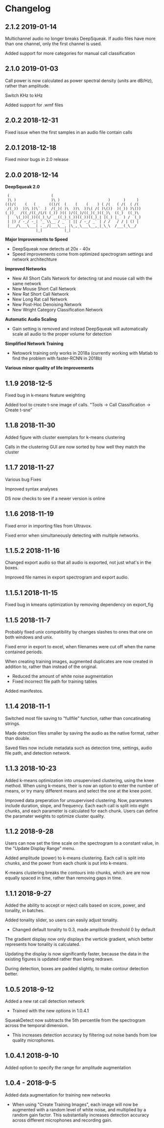 # Changelog
## 2.1.2 2019-01-14
Multichannel audio no longer breaks DeepSqueak.
If audio files have more than one channel, only the first channel is used.

Added support for more categories for manual call classification

## 2.1.0 2019-01-03
Call power is now calculated as power spectral density (units are dB/Hz), rather than amplitude.

Switch KHz to kHz

Added support for .wmf files

## 2.0.2 2018-12-31
Fixed issue when the first samples in an audio file contain calls

## 2.0.1 2018-12-18
Fixed minor bugs in 2.0 release

## 2.0.0 2018-12-14
**DeepSqueak 2.0**
```
 (                   (                                         
 )\ )                )\ )                      )      )     )  
(()/(    (   (      (()/(  (    (    (    ) ( /(   ( /(  ( /(  
 /(_))  ))\ ))\`  )  /(_)( )\  ))\  ))\( /( )\())  )(_)) )\())
(_))_  /((_/((_/(/( (_)) )(( )/((_)/((_)(_)((_)\  ((_)  ((_)\  
 |   \(_))(_))((_)_\/ __((_)_(_))((_))((_)_| |(_) |_  ) /  (_)
 | |) / -_/ -_| '_ \\__ / _` | || / -_/ _` | / /   / / | () |  
 |___/\___\___| .__/|___\__, |\_,_\___\__,_|_\_\  /___(_\__/   
              |_|          |_|                                 
```

**Major Improvements to Speed**
 * DeepSqueak now detects at 20x - 40x
 * Speed improvements come from optimized spectrogram settings and network architechture

**Improved Networks**
 * New All Short Calls Network for detecting rat and mouse call with the same network
 * New Mouse Short Call Network
 * New Rat Short Call Network
 * New Long Rat call Network
 * New Post-Hoc Denoising Network
 * New Wright Category Classification Network

**Automatic Audio Scaling**
 * Gain setting is removed and instead DeepSqueak will automatically scale all audio to the proper volume for detection

**Simplified Network Training**
 * Netowork training only works in 2018a (currently working with Matlab to find the problem with faster-RCNN in 2018b)

**Various minor quality of life improvements**

## 1.1.9 2018-12-5
Fixed bug in k-means feature weighting

Added tool to create t-sne image of calls. "Tools -> Call Classification -> Create t-sne"

## 1.1.8 2018-11-30
Added figure with cluster exemplars for k-means clustering

Calls in the clustering GUI are now sorted by how well they match the cluster

## 1.1.7 2018-11-27
Various bug Fixes

Improved syntax analyses

DS now checks to see if a newer version is online

## 1.1.6 2018-11-19
Fixed error in importing files from Ultravox.

Fixed error when simultaneously detecting with multiple networks.

## 1.1.5.2 2018-11-16
Changed export audio so that all audio is exported, not just what's in the boxes.

Improved file names in export spectrogram and export audio.

## 1.1.5.1 2018-11-15
Fixed bug in kmeans optimization by removing dependency on export_fig

## 1.1.5 2018-11-7
Probably fixed unix compatibility by changes slashes to ones that one on both windows and unix.

Fixed error in export to excel, when filenames were cut off when the name contained periods.

When creating training images, augmented duplicates are now created in addition to, rather than instead of the original.
 - Reduced the amount of white noise augmentation
 - Fixed incorrect file path for training tables

Added manifestos.

## 1.1.4 2018-11-1
Switched most file saving to "fullfile" function, rather than concatinating strings.

Made detection files smaller by saving the audio as the native format, rather than double.

Saved files now include metadata such as detection time, settings, audio file path, and detection network.


## 1.1.3 2018-10-23
Added k-means optimization into unsupervised clustering, using the knee method. When using k-means, their is now an option to enter the number of means, or try many different means and select the one at the knee point.

Improved data preperation for unsupervised clustering. Now, paramaters include duration, slope, and frequency. Each each call is split into eight chunks, and each parameter is calculated for each chunk. Users can define the paramater weights to optimize cluster quality.


## 1.1.2 2018-9-28
Users can now set the time scale on the spectrogram to a constant value, in the "Update Display Range" menu.

Added amplitude (power) to k-means clustering. Each call is split into chunks, and the power from each chunk is put into k-means.

K-means clustering breaks the contours into chunks, which are are now equally spaced in time, rather than removing gaps in time.

## 1.1.1 2018-9-27
Added the ability to accept or reject calls based on score, power, and tonality, in batches.

Added tonality slider, so users can easily adjust tonality.
 - Changed default tonality to 0.3, made amplitude threshold 0 by default

The gradient display now only displays the verticle gradient, which better represents how tonality is calculated.

Updating the display is now significantly faster, because the data in the existing figures is updated rather than being redrawn.

During detection, boxes are padded slightly, to make contour detection better.

## 1.0.5 2018-9-12
Added a new rat call detection network
 - Trained with the new options in 1.0.4.1

SqueakDetect now subtracts the 5th percentile from the spectrogram across the temporal dimension.
 - This increases detection accuracy by filtering out noise bands from low quality microphones.
## 1.0.4.1 2018-9-10
Added option to specify the range for amplitude augmentation

## 1.0.4 - 2018-9-5
Added data augmentation for training new networks
 - When using "Create Training Images", each image will now be augmented with a random level of white noise, and multiplied by a random gain factor. This substantially increases detection accuracy across different microphones and recording gain.
